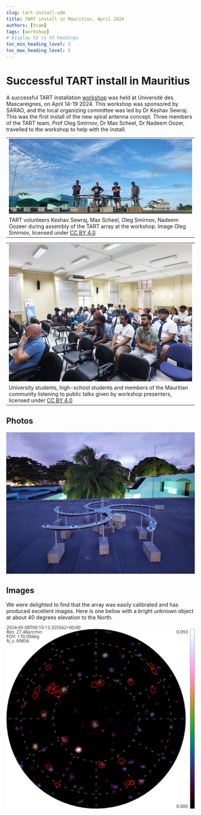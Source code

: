 ```yaml
---
slug: tart-install-udm
title: TART install in Mauritius, April 2024
authors: [tcam]
tags: [workshop]
# Display h2 to h5 headings
toc_min_heading_level: 2
toc_max_heading_level: 5
---
```


# Successful TART install in Mauritius

A successful TART installation [workshop](/docs/install/workshop) was held at Université des Mascareignes, on April 14-19 2024. This workshop was sponsored by SARAO, and the local organizing committee was led by Dr Keshav Sewraj. This was the first install of the new spiral antenna concept. Three members of the TART team, Prof Oleg Smirnov, Dr Max Scheel, Dr Nadeem Oozer, travelled to the workshop to help with the install.

|  |
| --- |
| ![TART Volunteers](/img/tart_build_team_udm.jpg) |
| TART volunteers Keshav Sewraj, Max Scheel, Oleg Smirnov, Nadeem Oozeer during assembly of the TART array at the workshop. Image Oleg Smirnov, licensed under [CC BY 4.0‍]( https://creativecommons.org/licenses/by/4.0/) |

|  |
| --- |
| ![TART Volunteers](/img/public_talks_udm.jpg) |
| University students, high-school students and members of the Mauritian community listening to public talks given by workshop presenters, licensed under [CC BY 4.0‍]( https://creativecommons.org/licenses/by/4.0/) |


## Photos

![TART Array Assembly](/img/assembled_tart_array_udm.jpg)

## Images

We were delighted to find that the array was easily calibrated and has produced excellent images. Here is one below with a bright unknown object at about 40 degrees elevation to the North.

![TART Array Assembly](udm/tart_udm.jpg)
